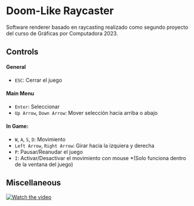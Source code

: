 
# Doom-Like Raycaster

Software renderer basado en raycasting realizado como segundo proyecto del curso de Gráficas por Computadora 2023.


## Controls
#### General
* `ESC`: Cerrar el juego

#### Main Menu
* `Enter`: Seleccionar
* `Up Arrow`, `Down Arrow`: Mover selección hacia arriba o abajo

#### In Game:
* `W`, `A`, `S`, `D`: Movimiento
* `Left Arrow`, `Right Arrow`: Girar hacia la izquiera y derecha
* `P`: Pausar/Reanudar el juego
* `I`: Activar/Desactivar el movimiento con mouse *(Solo funciona dentro de la ventana del juego)

## Miscellaneous
[![Watch the video](https://img.youtube.com/vi/oorlGz-Vqok/hqdefault.jpg)](https://youtu.be/oorlGz-Vqok "Song used: Drywall by Gustavo6046 & Decino")
